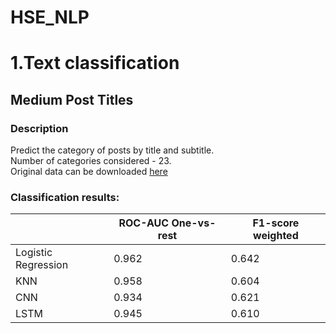 # HSE_NLP

1.Text classification
=============

Medium Post Titles
-------------

### Description

Predict the category of posts by title and subtitle. <br>
Number of categories considered - 23. <br>
Original data can be downloaded [here](https://www.kaggle.com/nulldata/medium-post-titles)

    
### Classification results:

|   | ROC-AUC One-vs-rest | F1-score weighted |
| ------------- | ------------- | ------------- |
| Logistic Regression  | 0.962  | 0.642  |
| KNN  | 0.958  | 0.604  |
| CNN  | 0.934  | 0.621  |
| LSTM  | 0.945  | 0.610  |
